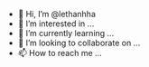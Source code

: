 - 👋 Hi, I’m @lethanhha
- 👀 I’m interested in ...
- 🌱 I’m currently learning ...
- 💞️ I’m looking to collaborate on ...
- 📫 How to reach me ...

<!---
lethanhha/lethanhha is a ✨ special ✨ repository because its `README.md` (this file) appears on your GitHub profile.
You can click the Preview link to take a look at your changes.
--->
